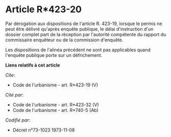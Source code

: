 # Article R*423-20

Par dérogation aux dispositions de l'article R. 423-19, lorsque le permis ne peut être délivré qu'après enquête publique, le
délai d'instruction d'un dossier complet part de la réception par l'autorité compétente du rapport du commissaire enquêteur
ou de la commission d'enquête.

Les dispositions de l'alinéa précédent ne sont pas applicables quand l'enquête publique porte sur un défrichement.

**Liens relatifs à cet article**

_Cite_:

  - Code de l'urbanisme - art. R*423-19 (V)

_Cité par_:

  - Code de l'urbanisme - art. R*423-32 (V)
  - Code de l'urbanisme - art. R*740-5 (Ab)

_Codifié par_:

  - Décret n°73-1023 1973-11-08
